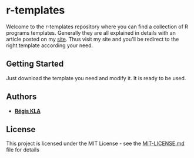 # r-templates

Welcome to the r-templates repository where you can find a collection of R programs templates. 
Generally they are all explained in details with an article posted on my [site](https://klaregis-portal.appspot.com/).
Thus visit my site and you'll be redirect to the right template according your need.

## Getting Started                                                                                                      
                                                                                                                        
Just download the template you need and modify it. It is ready to be used.
                                                                                                                       
## Authors                                                                                                              
                                                                                                                        
* [**Régis KLA**](https://klaregis-portal.appspot.com/)                                  
                                                                                                                       
## License                                                                                                              
                                                                                                                        
This project is licensed under the MIT License - see the [MIT-LICENSE.md](MIT-LICENSE.md) file for details 


          

